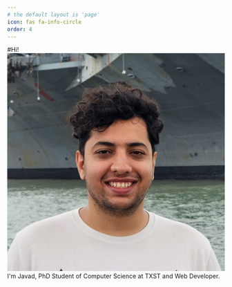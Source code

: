 ```yaml
---
# the default layout is 'page'
icon: fas fa-info-circle
order: 4
---
```

#Hi!
![About](/assets/img/avatar.jpeg)
I'm Javad, PhD Student of Computer Science at TXST and Web Developer.

